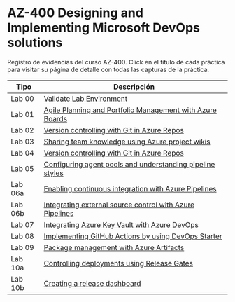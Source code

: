 # AZ-400 Designing and Implementing Microsoft DevOps solutions

Registro de evidencias del curso AZ-400. Click en el título de cada práctica para visitar su página de detalle con todas las capturas de la práctica. 

| Tipo   | Descripción                                |
| ------ | ------------------------------------------ |
| Lab 00 | [Validate Lab Environment](Documentos/lab00/lab00.md) |
| Lab 01 | [Agile Planning and Portfolio Management with Azure Boards](Documentos/lab01/lab01.md) |
| Lab 02 | [Version controlling with Git in Azure Repos](Documentos/lab02/lab02.md) |
| Lab 03 | [Sharing team knowledge using Azure project wikis](Documentos/lab03/lab03.md) |
| Lab 04 | [Version controlling with Git in Azure Repos](Documentos/lab04/lab04.md) |
| Lab 05 | [Configuring agent pools and understanding pipeline styles](Documentos/lab05/lab05.md) |
| Lab 06a | [Enabling continuous integration with Azure Pipelines](Documentos/lab06a/lab06a.md) |
| Lab 06b | [Integrating external source control with Azure Pipelines](Documentos/lab06b/lab06b.md) |
| Lab 07 | [Integrating Azure Key Vault with Azure DevOps](Documentos/lab07/lab07.md) |
| Lab 08 | [Implementing GitHub Actions by using DevOps Starter](Documentos/lab08/lab08.md) |
| Lab 09 | [Package management with Azure Artifacts](Documentos/lab09/lab09.md) |
| Lab 10a | [Controlling deployments using Release Gates](Documentos/lab10a/lab10a.md) |
| Lab 10b | [Creating a release dashboard](Documentos/lab10b/lab10b.md) |

